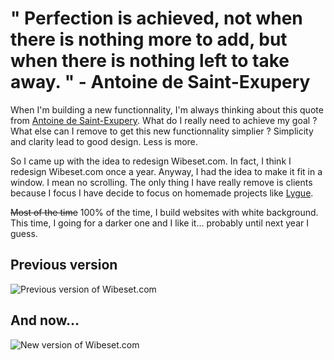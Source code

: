 # &quot; Perfection is achieved, not when there is nothing more to add, but when there is nothing left to take away. &quot; - Antoine de Saint-Exupery

When I'm building a new functionnality, I'm always thinking about this quote from [Antoine de Saint-Exupery](http://en.wikipedia.org/wiki/Antoine_de_Saint-Exup%C3%A9ry). What do I really need to achieve my goal ? What else can I remove to get this new functionnality simplier ? Simplicity and clarity lead to good design. Less is more.

So I came up with the idea to redesign Wibeset.com. In fact, I think I redesign Wibeset.com once a year. Anyway, I had the idea to make it fit in a window. I mean no scrolling. The only thing I have really remove is clients because I focus I have decide to focus on homemade projects like [Lygue](http://lygue.com).

<del>Most of the time</del> 100% of the time, I build websites with white background. This time, I going for a darker one and I like it... probably until next year I guess.

## Previous version

![Previous version of Wibeset.com](img/perfection/previous.png)

## And now...

![New version of Wibeset.com](img/perfection/new.png)
